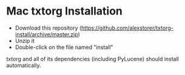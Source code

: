 Mac txtorg Installation
==============
* Download this repository (https://github.com/alexstorer/txtorg-install/archive/master.zip)
* Unzip it
* Double-click on the file named "install"

txtorg and all of its dependencies (including PyLucene) should install automatically.
